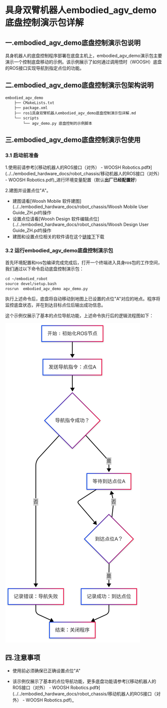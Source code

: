 # 具身双臂机器人embodied_agv_demo底盘控制演示包详解

## 一.embodied_agv_demo底盘控制演示包说明

具身机器人的底盘控制程序部署在底盘主机上，embodied_agv_demo演示包主要演示一个控制底盘移动的示例。该示例展示了如何通过调用悟时（WOOSH）底盘的ROS接口实现导航到指定点位的功能。

## 二.embodied_agv_demo底盘控制演示包架构说明

```
embodied_agv_demo
    ├── CMakeLists.txt
    ├── package.xml
    ├── ros1具身双臂机器人embodied_agv_demo底盘控制演示包详解.md
    └── scripts
        └── agv_demo.py 底盘控制的示例脚本
```


## 三.embodied_agv_demo底盘控制演示包使用

### 3.1 启动前准备

1.使用前请参考[《移动机器人的ROS接口（对外） - WOOSH Robotics.pdf》](../../embodied_hardware_docs/robot_chassis/移动机器人的ROS接口（对外） - WOOSH Robotics.pdf)_进行环境变量配置（默认**出厂已经配置好**）

2.建图并设置点位"A"。

- 建图请看[Woosh Mobile 软件建图](../../embodied_hardware_docs/robot_chassis/Woosh Mobile User Guide_ZH.pdf)操作
- 设置点位请看[Woosh Design 软件编辑点位](../../embodied_hardware_docs/robot_chassis/Woosh Design User Guide_ZH.pdf)操作
- 建图和设置点位相关的软件请在这个[链接下](https://seafile.wsrobotics.com/d/4482d733b38045f6846a/?p=%2F%E4%BA%A7%E5%93%81%E8%BD%AF%E4%BB%B6%E5%AE%89%E8%A3%85%E5%8C%85&mode=list)下载

### 3.2 运行embodied_agv_demo底盘控制演示包

首先环境配置和ros包编译完成完成后，打开一个终端进入具身ros包的工作空间，我们通过以下命令启动底盘控制演示包：

```
cd ~/embodied_robot
source devel/setup.bash
rosrun  embodied_agv_demo agv_demo.py
```

执行上述命令后，底盘将自动移动到地图上已设置的点位"A"对应的地点。程序将监控底盘状态，并在到达目标点位后输出成功信息。

这个示例仅展示了基本的点位导航功能，上述命令执行后的逻辑流程图如下：

![agv_demo_picture](images/agv_demo_picture.png)

## 四.注意事项

- 使用前必须确保已正确设置点位"A"

- 该示例仅展示了基本的点位导航功能，更多底盘功能请参考[《移动机器人的ROS接口（对外） - WOOSH Robotics.pdf》](../../embodied_hardware_docs/robot_chassis/移动机器人的ROS接口（对外） - WOOSH Robotics.pdf)_

